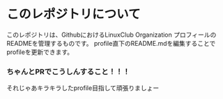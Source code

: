 # このレポジトリについて
このレポジトリは、GithubにおけるLinuxClub Organization プロフィールの READMEを管理するものです。
profile直下のREADME.mdを編集することでprofileを更新できます。

### ちゃんとPRでこうしんすること！！！
それじゃあキラキラしたprofile目指して頑張りましょー
